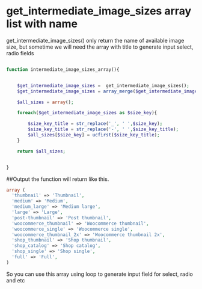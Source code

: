 # get_intermediate_image_sizes array list with name

get_intermediate_image_sizes() only return the name of available image size, but sometime we will need the array with title to generate input select, radio fields 

```php

function intermediate_image_sizes_array(){


	$get_intermediate_image_sizes =  get_intermediate_image_sizes();
	$get_intermediate_image_sizes = array_merge($get_intermediate_image_sizes,array('full'));

	$all_sizes = array();

	foreach($get_intermediate_image_sizes as $size_key){

		$size_key_title = str_replace('_', ' ',$size_key);
		$size_key_title = str_replace('-', ' ',$size_key_title);
		$all_sizes[$size_key] = ucfirst($size_key_title);
	}

	return $all_sizes;


}

```


##Output
the function will return like this.

```php
array (
  'thumbnail' => 'Thumbnail',
  'medium' => 'Medium',
  'medium_large' => 'Medium large',
  'large' => 'Large',
  'post-thumbnail' => 'Post thumbnail',
  'woocommerce_thumbnail' => 'Woocommerce thumbnail',
  'woocommerce_single' => 'Woocommerce single',
  'woocommerce_thumbnail_2x' => 'Woocommerce thumbnail 2x',
  'shop_thumbnail' => 'Shop thumbnail',
  'shop_catalog' => 'Shop catalog',
  'shop_single' => 'Shop single',
  'full' => 'Full',
)
```

So you can use this array using loop to generate input field for select, radio and etc